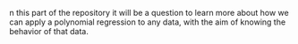 n this part of the repository it will be a question to learn more about how we can apply a polynomial regression to any data, with the aim of knowing the behavior of that data.
